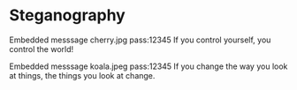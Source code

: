 # Steganography

Embedded messsage cherry.jpg pass:12345
   If you control yourself, you control the world!

Embedded messsage koala.jpeg pass:12345
   If you change the way you look at things, the things you look at change.

